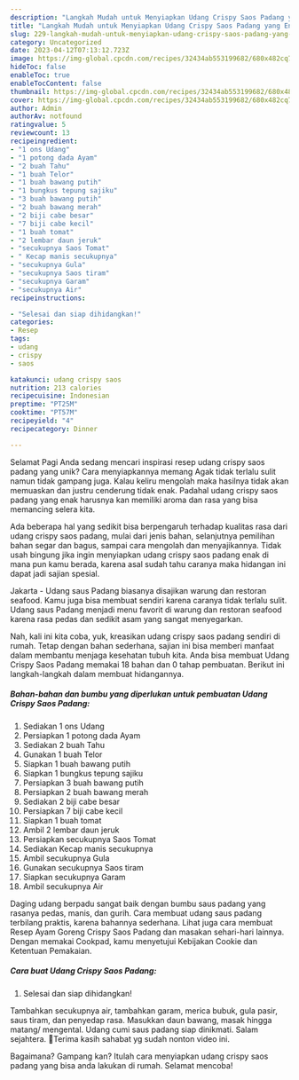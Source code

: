 ```yaml
---
description: "Langkah Mudah untuk Menyiapkan Udang Crispy Saos Padang yang Enak"
title: "Langkah Mudah untuk Menyiapkan Udang Crispy Saos Padang yang Enak"
slug: 229-langkah-mudah-untuk-menyiapkan-udang-crispy-saos-padang-yang-enak
category: Uncategorized
date: 2023-04-12T07:13:12.723Z
image: https://img-global.cpcdn.com/recipes/32434ab553199682/680x482cq70/udang-crispy-saos-padang-foto-resep-utama.jpg
hideToc: false
enableToc: true
enableTocContent: false
thumbnail: https://img-global.cpcdn.com/recipes/32434ab553199682/680x482cq70/udang-crispy-saos-padang-foto-resep-utama.jpg
cover: https://img-global.cpcdn.com/recipes/32434ab553199682/680x482cq70/udang-crispy-saos-padang-foto-resep-utama.jpg
author: Admin
authorAv: notfound
ratingvalue: 5
reviewcount: 13
recipeingredient:
- "1 ons Udang"
- "1 potong dada Ayam"
- "2 buah Tahu"
- "1 buah Telor"
- "1 buah bawang putih"
- "1 bungkus tepung sajiku"
- "3 buah bawang putih"
- "2 buah bawang merah"
- "2 biji cabe besar"
- "7 biji cabe kecil"
- "1 buah tomat"
- "2 lembar daun jeruk"
- "secukupnya Saos Tomat"
- " Kecap manis secukupnya"
- "secukupnya Gula"
- "secukupnya Saos tiram"
- "secukupnya Garam"
- "secukupnya Air"
recipeinstructions:

- "Selesai dan siap dihidangkan!"
categories:
- Resep
tags:
- udang
- crispy
- saos

katakunci: udang crispy saos 
nutrition: 213 calories
recipecuisine: Indonesian
preptime: "PT25M"
cooktime: "PT57M"
recipeyield: "4"
recipecategory: Dinner

---
```



Selamat Pagi Anda sedang mencari inspirasi resep udang crispy saos padang yang unik? Cara menyiapkannya memang Agak tidak terlalu sulit namun tidak gampang juga. Kalau keliru mengolah maka hasilnya tidak akan memuaskan dan justru cenderung tidak enak. Padahal udang crispy saos padang yang enak harusnya kan memiliki aroma dan rasa yang bisa memancing selera kita.


Ada beberapa hal yang sedikit bisa berpengaruh terhadap kualitas rasa dari udang crispy saos padang, mulai dari jenis bahan, selanjutnya pemilihan bahan segar dan bagus, sampai cara mengolah dan menyajikannya. Tidak usah bingung jika ingin menyiapkan udang crispy saos padang enak di mana pun kamu berada, karena asal sudah tahu caranya maka hidangan ini dapat jadi sajian spesial.

Jakarta - Udang saus Padang biasanya disajikan warung dan restoran seafood. Kamu juga bisa membuat sendiri karena caranya tidak terlalu sulit. Udang saus Padang menjadi menu favorit di warung dan restoran seafood karena rasa pedas dan sedikit asam yang sangat menyegarkan.


Nah, kali ini kita coba, yuk, kreasikan udang crispy saos padang sendiri di rumah. Tetap dengan bahan sederhana, sajian ini bisa memberi manfaat dalam membantu menjaga kesehatan tubuh kita. Anda bisa membuat Udang Crispy Saos Padang memakai 18 bahan dan 0 tahap pembuatan. Berikut ini langkah-langkah dalam membuat hidangannya.

<!--inarticleads1-->

##### Bahan-bahan dan bumbu yang diperlukan untuk pembuatan Udang Crispy Saos Padang:

1. Sediakan 1 ons Udang
1. Persiapkan 1 potong dada Ayam
1. Sediakan 2 buah Tahu
1. Gunakan 1 buah Telor
1. Siapkan 1 buah bawang putih
1. Siapkan 1 bungkus tepung sajiku
1. Persiapkan 3 buah bawang putih
1. Persiapkan 2 buah bawang merah
1. Sediakan 2 biji cabe besar
1. Persiapkan 7 biji cabe kecil
1. Siapkan 1 buah tomat
1. Ambil 2 lembar daun jeruk
1. Persiapkan secukupnya Saos Tomat
1. Sediakan  Kecap manis secukupnya
1. Ambil secukupnya Gula
1. Gunakan secukupnya Saos tiram
1. Siapkan secukupnya Garam
1. Ambil secukupnya Air


Daging udang berpadu sangat baik dengan bumbu saus padang yang rasanya pedas, manis, dan gurih. Cara membuat udang saus padang terbilang praktis, karena bahannya sederhana. Lihat juga cara membuat Resep Ayam Goreng Crispy Saos Padang dan masakan sehari-hari lainnya. Dengan memakai Cookpad, kamu menyetujui Kebijakan Cookie dan Ketentuan Pemakaian. 

<!--inarticleads2-->

##### Cara buat Udang Crispy Saos Padang:


1. Selesai dan siap dihidangkan!

Tambahkan secukupnya air, tambahkan garam, merica bubuk, gula pasir, saus tiram, dan penyedap rasa. Masukkan daun bawang, masak hingga matang/ mengental. Udang cumi saus padang siap dinikmati. Salam sejahtera. 🙏Terima kasih sahabat yg sudah nonton video ini. 

Bagaimana? Gampang kan? Itulah cara menyiapkan udang crispy saos padang yang bisa anda lakukan di rumah. Selamat mencoba!
